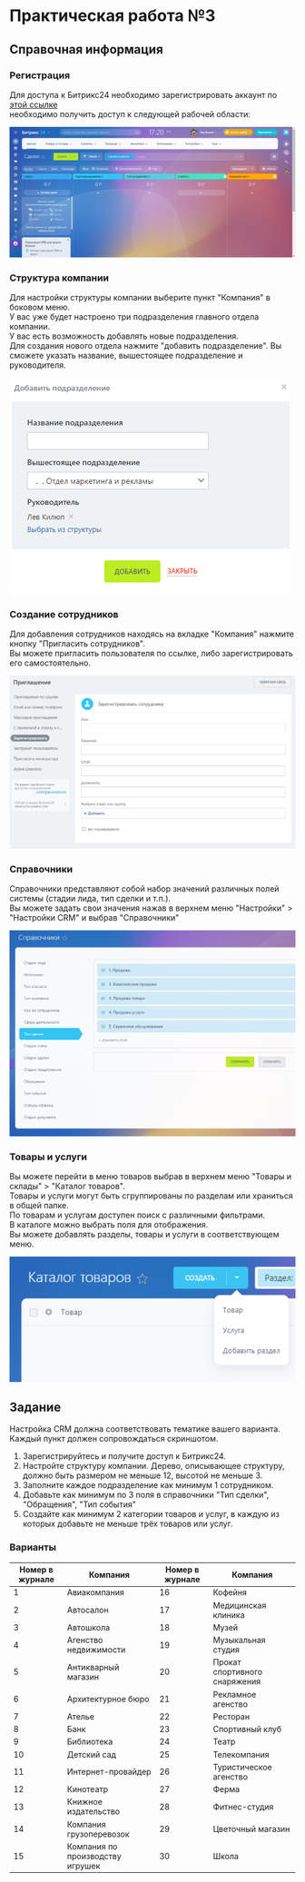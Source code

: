 # Практическая работа №3

## Справочная информация

### Регистрация

Для доступа к Битрикс24 необходимо зарегистрировать аккаунт по [этой ссылке](https://www.bitrix24.ru/)  
необходимо получить доступ к следующей рабочей области:  

![pract2-1](./images/pract2-1.png)

### Структура компании

Для настройки структуры компании выберите пункт "Компания" в боковом меню.  
У вас уже будет настроено три подразделения главного отдела компании.  
У вас есть возможность добавлять новые подразделения.  
Для создания нового отдела нажмите "добавить подразделение". Вы сможете указать название, вышестоящее подразделение и руководителя.  

![pract2-2](./images/pract2-2.png)

### Создание сотрудников

Для добавления сотрудников находясь на вкладке "Компания" нажмите кнопку "Пригласить сотрудников".  
Вы можете пригласить пользователя по ссылке, либо зарегистрировать его самостоятельно.

![pract2-3](./images/pract2-3.png)

### Справочники

Справочники представляют собой набор значений различных полей системы (стадии лида, тип сделки и т.п.).  
Вы можете задать свои значения нажав в верхнем меню "Настройки" > "Настройки CRM" и выбрав "Справочники"

![pract2-4](./images/pract2-4.png)

### Товары и услуги

Вы можете перейти в меню товаров выбрав в верхнем меню "Товары и склады" > "Каталог товаров".  
Товары и услуги могут быть сгруппированы по разделам или храниться в общей папке.  
По товарам и услугам доступен поиск с различными фильтрами.  
В каталоге можно выбрать поля для отображения.  
Вы можете добавлять разделы, товары и услуги в соответствующем меню.  

![pract2-5](./images/pract2-5.png)

## Задание

Настройка CRM должна соответствовать тематике вашего варианта.  
Каждый пункт должен сопровождаться скриншотом.  

1. Зарегистрируйтесь и получите доступ к Битрикс24.
1. Настройте структуру компании. Дерево, описывающее структуру, должно быть размером не меньше 12, высотой не меньше 3.
1. Заполните каждое подразделение как минимум 1 сотрудником.  
1. Добавьте как минимум по 3 поля в справочники "Тип сделки", "Обращения", "Тип события"
1. Создайте как минимум 2 категории товаров и услуг, в каждую из которых добавьте не меньше трёх товаров или услуг.  

### Варианты

|Номер в журнале|Компания|Номер в журнале|Компания|
|-|-|-|-|
|1|Авиакомпания|16|Кофейня|
|2|Автосалон|17|Медицинская клиника|
|3|Автошкола|18|Музей|
|4|Агенство недвижимости|19|Музыкальная студия|
|5|Антикварный магазин|20|Прокат спортивного снаряжения|
|6|Архитектурное бюро|21|Рекламное агенство|
|7|Ателье|22|Ресторан
|8|Банк|23|Спортивный клуб|
|9|Библиотека|24|Театр|
|10|Детский сад|25|Телекомпания|
|11|Интернет-провайдер|26|Туристическое агенство|
|12|Кинотеатр|27|Ферма|
|13|Книжное издательство|28|Фитнес-студия|
|14|Компания грузоперевозок|29|Цветочный магазин|
|15|Компания по производству игрушек|30|Школа|
